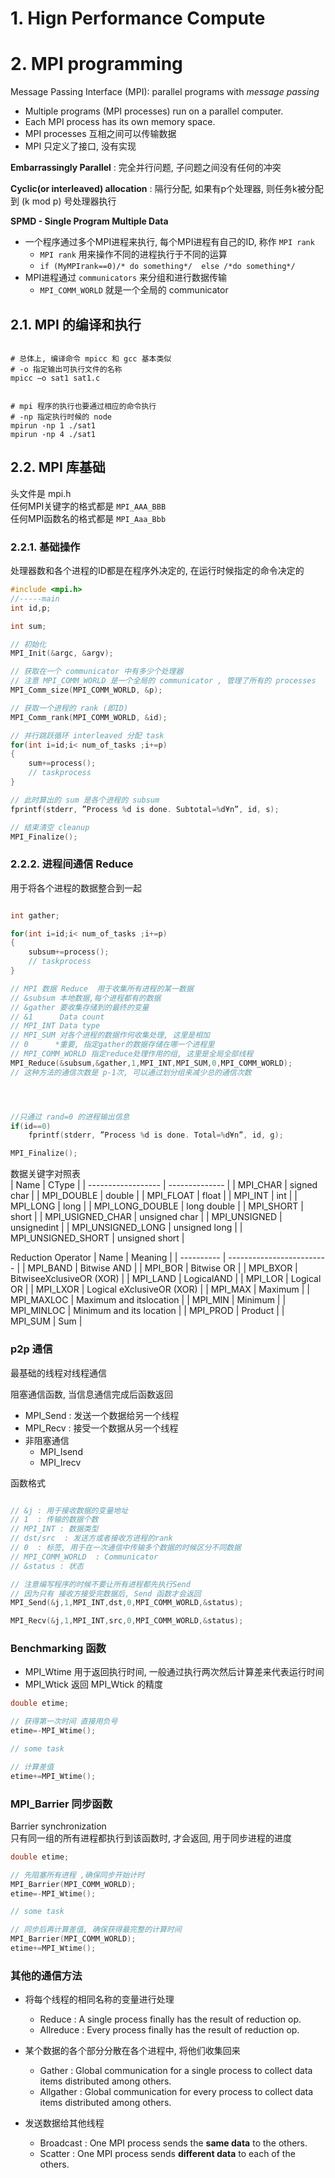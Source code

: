 # 1. Hign Performance Compute

# 2. MPI programming

Message Passing Interface (MPI): parallel programs with *message passing*  

* Multiple programs (MPI processes) run on a parallel computer.
* Each MPI process has its own memory space.
* MPI processes 互相之间可以传输数据
* MPI 只定义了接口, 没有实现


**Embarrassingly Parallel** : 完全并行问题, 子问题之间没有任何的冲突  

**Cyclic(or interleaved) allocation** : 隔行分配, 如果有p个处理器, 则任务k被分配到 (k mod p) 号处理器执行

**SPMD - Single Program Multiple Data**
* 一个程序通过多个MPI进程来执行, 每个MPI进程有自己的ID, 称作 `MPI rank`
  * `MPI rank` 用来操作不同的进程执行于不同的运算
  * `if (MyMPIrank==0)/* do something*/  else /*do something*/`
* MPI进程通过 `communicators` 来分组和进行数据传输
  * `MPI_COMM_WORLD` 就是一个全局的 communicator


## 2.1. MPI 的编译和执行

```shell

# 总体上, 编译命令 mpicc 和 gcc 基本类似
# -o 指定输出可执行文件的名称
mpicc –o sat1 sat1.c


# mpi 程序的执行也要通过相应的命令执行
# -np 指定执行时候的 node
mpirun -np 1 ./sat1
mpirun -np 4 ./sat1

```

## 2.2. MPI 库基础  

头文件是 mpi.h  
任何MPI关键字的格式都是 `MPI_AAA_BBB`  
任何MPI函数名的格式都是 `MPI_Aaa_Bbb`  


### 2.2.1. 基础操作

处理器数和各个进程的ID都是在程序外决定的, 在运行时候指定的命令决定的

```cpp
#include <mpi.h>
//-----main
int id,p;

int sum;

// 初始化
MPI_Init(&argc, &argv);

// 获取在一个 communicator 中有多少个处理器
// 注意 MPI_COMM_WORLD 是一个全局的 communicator , 管理了所有的 processes
MPI_Comm_size(MPI_COMM_WORLD, &p);

// 获取一个进程的 rank (即ID)
MPI_Comm_rank(MPI_COMM_WORLD, &id);

// 并行跳跃循环 interleaved 分配 task
for(int i=id;i< num_of_tasks ;i+=p)
{
    sum+=process();
    // taskprocess
}

// 此时算出的 sum 是各个进程的 subsum
fprintf(stderr, ”Process %d is done. Subtotal=%d¥n”, id, s);

// 结束清空 cleanup
MPI_Finalize();

```

### 2.2.2. 进程间通信 Reduce

用于将各个进程的数据整合到一起

```cpp

int gather;

for(int i=id;i< num_of_tasks ;i+=p)
{
    subsum+=process();
    // taskprocess
}

// MPI 数据 Reduce  用于收集所有进程的某一数据
// &subsum 本地数据,每个进程都有的数据
// &gather 要收集存储到的最终的变量
// &1      Data count
// MPI_INT Data type
// MPI_SUM 对各个进程的数据作何收集处理, 这里是相加
// 0      *重要, 指定gather的数据存储在哪一个进程里
// MPI_COMM_WORLD 指定reduce处理作用的组, 这里是全局全部线程
MPI_Reduce(&subsum,&gather,1,MPI_INT,MPI_SUM,0,MPI_COMM_WORLD);
// 这种方法的通信次数是 p-1次, 可以通过划分组来减少总的通信次数




//只通过 rand=0 的进程输出信息
if(id==0)
    fprintf(stderr, ”Process %d is done. Total=%d¥n”, id, g);

MPI_Finalize();
```

数据关键字对照表   
| Name               | CType          |
| ------------------ | -------------- |
| MPI_CHAR           | signed char    |
| MPI_DOUBLE         | double         |
| MPI_FLOAT          | float          |
| MPI_INT            | int            |
| MPI_LONG           | long           |
| MPI_LONG_DOUBLE    | long double    |
| MPI_SHORT          | short          |
| MPI_USIGNED_CHAR   | unsigned char  |
| MPI_UNSIGNED       | unsignedint    |
| MPI_UNSIGNED_LONG  | unsigned long  |
| MPI_UNSIGNED_SHORT | unsigned short |


Reduction Operator
| Name       | Meaning                   |
| ---------- | ------------------------- |
| MPI_BAND   | Bitwise AND               |
| MPI_BOR    | Bitwise OR                |
| MPI_BXOR   | BitwiseeXclusiveOR (XOR)  |
| MPI_LAND   | LogicalAND                |
| MPI_LOR    | Logical OR                |
| MPI_LXOR   | Logical eXclusiveOR (XOR) |
| MPI_MAX    | Maximum                   |
| MPI_MAXLOC | Maximum and itslocation   |
| MPI_MIN    | Minimum                   |
| MPI_MINLOC | Minimum and its location  |
| MPI_PROD   | Product                   |
| MPI_SUM    | Sum                       |

### p2p 通信

最基础的线程对线程通信

阻塞通信函数, 当信息通信完成后函数返回
  * MPI_Send : 发送一个数据给另一个线程
  * MPI_Recv : 接受一个数据从另一个线程
* 非阻塞通信
  * MPI_Isend
  * MPI_Irecv

函数格式
```cpp

// &j : 用于接收数据的变量地址
// 1  : 传输的数据个数
// MPI_INT : 数据类型
// dst/src  : 发送方或者接收方进程的rank
// 0  : 标签, 用于在一次通信中传输多个数据的时候区分不同数据
// MPI_COMM_WORLD  : Communicator
// &status : 状态

// 注意编写程序的时候不要让所有进程都先执行Send
// 因为只有 接收方接受完数据后, Send 函数才会返回
MPI_Send(&j,1,MPI_INT,dst,0,MPI_COMM_WORLD,&status);

MPI_Recv(&j,1,MPI_INT,src,0,MPI_COMM_WORLD,&status);

```

### Benchmarking 函数

* MPI_Wtime   用于返回执行时间, 一般通过执行两次然后计算差来代表运行时间
* MPI_Wtick   返回 MPI_Wtick 的精度

```c
double etime;

// 获得第一次时间 直接用负号
etime=-MPI_Wtime(); 

// some task

// 计算差值
etime+=MPI_Wtime();

```
### MPI_Barrier 同步函数

Barrier synchronization  
只有同一组的所有进程都执行到该函数时, 才会返回, 用于同步进程的进度

```c
double etime;

// 先阻塞所有进程 ,确保同步开始计时
MPI_Barrier(MPI_COMM_WORLD);
etime=-MPI_Wtime(); 

// some task

// 同步后再计算差值, 确保获得最完整的计算时间
MPI_Barrier(MPI_COMM_WORLD);
etime+=MPI_Wtime();


```


### 其他的通信方法

* 将每个线程的相同名称的变量进行处理
  * Reduce      : A single process finally has the result of reduction op.
  * Allreduce   : Every process finally has the result of reduction op.


* 某个数据的各个部分分散在各个进程中, 将他们收集回来
  * Gather      : Global communication for a single process to collect data items distributed among others.
  * Allgather   : Global communication for every process to collect data items distributed among others.


* 发送数据给其他线程
  * Broadcast   : One MPI process sends the **same data** to the others.
  * Scatter     : One MPI process sends **different data** to each of the others.